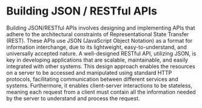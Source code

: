 # Building JSON / RESTful APIs

Building JSON/RESTful APIs involves designing and implementing APIs that adhere to the architectural constraints of Representational State Transfer (REST). These APIs use JSON (JavaScript Object Notation) as a format for information interchange, due to its lightweight, easy-to-understand, and universally accepted nature. A well-designed RESTful API, utilizing JSON, is key in developing applications that are scalable, maintainable, and easily integrated with other systems. This design approach enables the resources on a server to be accessed and manipulated using standard HTTP protocols, facilitating communication between different services and systems. Furthermore, it enables client-server interactions to be stateless, meaning each request from a client must contain all the information needed by the server to understand and process the request.